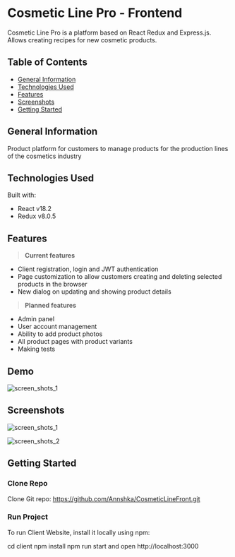 # Cosmetic Line Pro - Frontend

Cosmetic Line Pro is a platform based on React Redux and Express.js. Allows creating recipes for new cosmetic products.

## Table of Contents
-   [General Information](https://github.com/Annshka/CosmeticLineFront/README-cheatsheet#general-information)
-   [Technologies Used](https://github.com/Annshka/CosmeticLineFront/README-cheatsheet#technologies-used)
-   [Features](https://github.com/Annshka/CosmeticLineFront/README-cheatsheet#features)
-   [Screenshots](https://github.com/Annshka/CosmeticLineFront/README-cheatsheet#screenshots)
-   [Getting Started](https://github.com/Annshka/CosmeticLineFront/README-cheatsheet#getting-started)

## General Information

Product platform for customers to manage products for the production lines of the cosmetics industry

## Technologies Used

Built with:

-   React v18.2
-   Redux v8.0.5

## Features

>**Current features**

- Client registration, login and JWT authentication
- Page customization to allow customers creating and deleting selected products in the browser
- New dialog on updating and showing product details

>**Planned features**

- Admin panel
- User account management
- Ability to add product photos
- All product pages with product variants
- Making tests

## Demo
![screen_shots_1](https://drive.google.com/uc?id=116_-2KAeI8oj_y7Wx9aGONAkYEwjETnP)

## Screenshots
![screen_shots_1](https://user-images.githubusercontent.com/129051061/230738669-1a8db881-d70e-4c33-aa9f-62dbe8955636.png)

![screen_shots_2](https://user-images.githubusercontent.com/129051061/230738671-e9e9d424-3d04-42d1-8d97-c291d7a83f30.png)

## Getting Started

### Clone Repo
Clone Git repo:
https://github.com/Annshka/CosmeticLineFront.git

### Run Project
To run Client Website, install it locally using npm:

 cd client
 npm install
 npm run start and open http://localhost:3000

